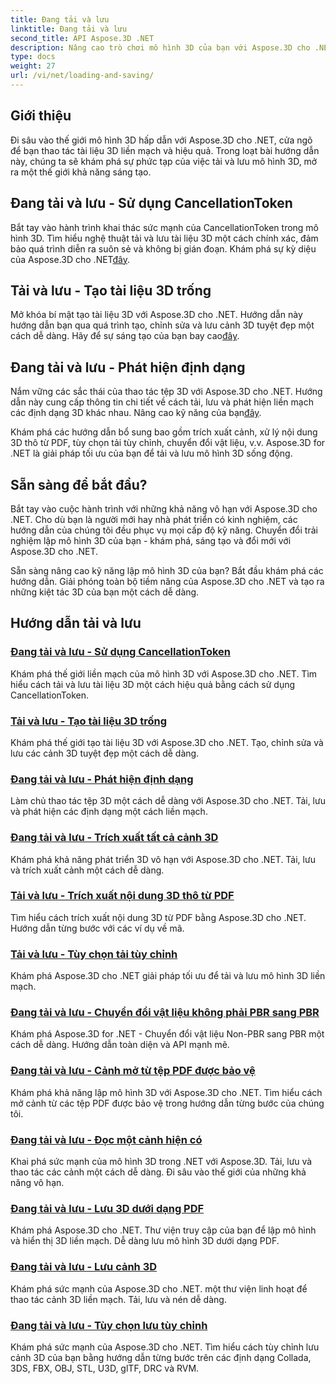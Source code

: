 ```yaml
---
title: Đang tải và lưu
linktitle: Đang tải và lưu
second_title: API Aspose.3D .NET
description: Nâng cao trò chơi mô hình 3D của bạn với Aspose.3D cho .NET! Nắm vững các kỹ thuật tải và lưu hiệu quả bằng cách sử dụng CancellationToken. Khám phá ngay bây giờ!
type: docs
weight: 27
url: /vi/net/loading-and-saving/
---
```

## Giới thiệu

Đi sâu vào thế giới mô hình 3D hấp dẫn với Aspose.3D cho .NET, cửa ngõ để bạn thao tác tài liệu 3D liền mạch và hiệu quả. Trong loạt bài hướng dẫn này, chúng ta sẽ khám phá sự phức tạp của việc tải và lưu mô hình 3D, mở ra một thế giới khả năng sáng tạo.

## Đang tải và lưu - Sử dụng CancellationToken

Bắt tay vào hành trình khai thác sức mạnh của CancellationToken trong mô hình 3D. Tìm hiểu nghệ thuật tải và lưu tài liệu 3D một cách chính xác, đảm bảo quá trình diễn ra suôn sẻ và không bị gián đoạn. Khám phá sự kỳ diệu của Aspose.3D cho .NET[đây](./cancellation-token/).

## Tải và lưu - Tạo tài liệu 3D trống

 Mở khóa bí mật tạo tài liệu 3D với Aspose.3D cho .NET. Hướng dẫn này hướng dẫn bạn qua quá trình tạo, chỉnh sửa và lưu cảnh 3D tuyệt đẹp một cách dễ dàng. Hãy để sự sáng tạo của bạn bay cao[đây](./create-empty-3d-document/).

## Đang tải và lưu - Phát hiện định dạng

 Nắm vững các sắc thái của thao tác tệp 3D với Aspose.3D cho .NET. Hướng dẫn này cung cấp thông tin chi tiết về cách tải, lưu và phát hiện liền mạch các định dạng 3D khác nhau. Nâng cao kỹ năng của bạn[đây](./detect-format/).

Khám phá các hướng dẫn bổ sung bao gồm trích xuất cảnh, xử lý nội dung 3D thô từ PDF, tùy chọn tải tùy chỉnh, chuyển đổi vật liệu, v.v. Aspose.3D for .NET là giải pháp tối ưu của bạn để tải và lưu mô hình 3D sống động.

## Sẵn sàng để bắt đầu?

Bắt tay vào cuộc hành trình với những khả năng vô hạn với Aspose.3D cho .NET. Cho dù bạn là người mới hay nhà phát triển có kinh nghiệm, các hướng dẫn của chúng tôi đều phục vụ mọi cấp độ kỹ năng. Chuyển đổi trải nghiệm lập mô hình 3D của bạn - khám phá, sáng tạo và đổi mới với Aspose.3D cho .NET.

Sẵn sàng nâng cao kỹ năng lập mô hình 3D của bạn? Bắt đầu khám phá các hướng dẫn. Giải phóng toàn bộ tiềm năng của Aspose.3D cho .NET và tạo ra những kiệt tác 3D của bạn một cách dễ dàng.
## Hướng dẫn tải và lưu
### [Đang tải và lưu - Sử dụng CancellationToken](./cancellation-token/)
Khám phá thế giới liền mạch của mô hình 3D với Aspose.3D cho .NET. Tìm hiểu cách tải và lưu tài liệu 3D một cách hiệu quả bằng cách sử dụng CancellationToken.
### [Tải và lưu - Tạo tài liệu 3D trống](./create-empty-3d-document/)
Khám phá thế giới tạo tài liệu 3D với Aspose.3D cho .NET. Tạo, chỉnh sửa và lưu các cảnh 3D tuyệt đẹp một cách dễ dàng.
### [Đang tải và lưu - Phát hiện định dạng](./detect-format/)
Làm chủ thao tác tệp 3D một cách dễ dàng với Aspose.3D cho .NET. Tải, lưu và phát hiện các định dạng một cách liền mạch.
### [Đang tải và lưu - Trích xuất tất cả cảnh 3D](./extract-all-3d-scenes/)
Khám phá khả năng phát triển 3D vô hạn với Aspose.3D cho .NET. Tải, lưu và trích xuất cảnh một cách dễ dàng.
### [Tải và lưu - Trích xuất nội dung 3D thô từ PDF](./extract-raw-3d-contents-pdf/)
Tìm hiểu cách trích xuất nội dung 3D từ PDF bằng Aspose.3D cho .NET. Hướng dẫn từng bước với các ví dụ về mã.
### [Tải và lưu - Tùy chọn tải tùy chỉnh](./custom-load-options/)
Khám phá Aspose.3D cho .NET giải pháp tối ưu để tải và lưu mô hình 3D liền mạch.
### [Đang tải và lưu - Chuyển đổi vật liệu không phải PBR sang PBR](./non-pbr-to-pbr-material-conversion/)
Khám phá Aspose.3D for .NET - Chuyển đổi vật liệu Non-PBR sang PBR một cách dễ dàng. Hướng dẫn toàn diện và API mạnh mẽ.
### [Đang tải và lưu - Cảnh mở từ tệp PDF được bảo vệ](./open-scene-protected-pdf/)
Khám phá khả năng lập mô hình 3D với Aspose.3D cho .NET. Tìm hiểu cách mở cảnh từ các tệp PDF được bảo vệ trong hướng dẫn từng bước của chúng tôi.
### [Đang tải và lưu - Đọc một cảnh hiện có](./read-existing-scene/)
Khai phá sức mạnh của mô hình 3D trong .NET với Aspose.3D. Tải, lưu và thao tác các cảnh một cách dễ dàng. Đi sâu vào thế giới của những khả năng vô hạn.
### [Đang tải và lưu - Lưu 3D dưới dạng PDF](./save-3d-in-pdf/)
Khám phá Aspose.3D cho .NET. Thư viện truy cập của bạn để lập mô hình và hiển thị 3D liền mạch. Dễ dàng lưu mô hình 3D dưới dạng PDF.
### [Đang tải và lưu - Lưu cảnh 3D](./save-3d-scene/)
 Khám phá sức mạnh của Aspose.3D cho .NET. một thư viện linh hoạt để thao tác cảnh 3D liền mạch. Tải, lưu và nén dễ dàng.
### [Đang tải và lưu - Tùy chọn lưu tùy chỉnh](./custom-save-options/)
Khám phá sức mạnh của Aspose.3D cho .NET. Tìm hiểu cách tùy chỉnh lưu cảnh 3D của bạn bằng hướng dẫn từng bước trên các định dạng Collada, 3DS, FBX, OBJ, STL, U3D, glTF, DRC và RVM.